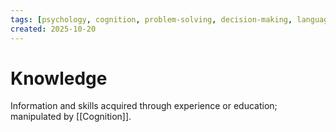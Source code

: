 ```yaml
---
tags: [psychology, cognition, problem-solving, decision-making, language, intelligence, testing, heuristics, bias]
created: 2025-10-20
---
```

# Knowledge

Information and skills acquired through experience or education; manipulated by [[Cognition]].
